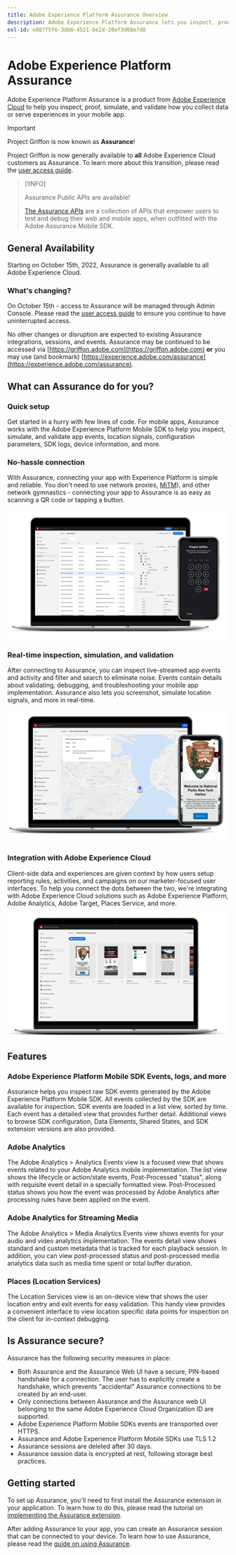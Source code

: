 ```yaml
---
title: Adobe Experience Platform Assurance Overview
description: Adobe Experience Platform Assurance lets you inspect, proof, simulate, and validate how you collect data or serve experiences within your mobile applications.
exl-id: e887f5f6-3db0-4521-be2d-20ef3d08e7d0
---
```

# Adobe Experience Platform Assurance

Adobe Experience Platform Assurance is a product from [Adobe Experience Cloud](https://www.adobe.com/experience-cloud.html) to help you inspect, proof, simulate, and validate how you collect data or serve experiences in your mobile app.

>[!IMPORTANT]
>
> Project Griffon is now known as **Assurance**!
>
> Project Griffon is now generally available to **all** Adobe Experience Cloud customers as Assurance. To learn more about this transition, please read the [user access guide](./user-access.md).

>[!INFO]
>
>Assurance Public APIs are available!
>
>[The Assurance APIs](https://developer.adobe.com/adobe-assurance-public-apis/) are a collection of APIs that empower users to test and debug their web and mobile apps, when outfitted with the Adobe Assurance Mobile SDK.

## General Availability

Starting on October 15th, 2022, Assurance is generally available to all Adobe Experience Cloud.

### What's changing?

On October 15th - access to Assurance will be managed through Admin Console. Please read the [user access guide](./user-access.md) to ensure you continue to have uninterrupted access.

No other changes or disruption are expected to existing Assurance integrations, sessions, and events. Assurance may be continued to be accessed via [https://griffon.adobe.com](https://griffon.adobe.com) **or** you may use (and bookmark) [https://experience.adobe.com/assurance](https://experience.adobe.com/assurance).

## What can Assurance do for you?

### Quick setup

Get started in a hurry with few lines of code. For mobile apps, Assurance works with the Adobe Experience Platform Mobile SDK to help you inspect, simulate, and validate app events, location signals, configuration parameters, SDK logs, device information, and more.

### No-hassle connection

With Assurance, connecting your app with Experience Platform is simple and reliable. You don't need to use network proxies, [MiTM](https://en.wikipedia.org/wiki/Man-in-the-middle_attack)), and other network gymnastics - connecting your app to Assurance is as easy as scanning a QR code or tapping a button.

![](./images/index/no-hassle-connection.png)

### Real-time inspection, simulation, and validation

After connecting to Assurance, you can inspect live-streamed app events and activity and filter and search to eliminate noise. Events contain details about validating, debugging, and troubleshooting your mobile app implementation. Assurance also lets you screenshot, simulate location signals, and more in real-time.

![](./images/index/real-time-insepction.png)

### Integration with Adobe Experience Cloud

Client-side data and experiences are given context by how users setup reporting rules, activities, and campaigns on our marketer-focused user interfaces. To help you connect the dots between the two, we're integrating with Adobe Experience Cloud solutions such as Adobe Experience Platform, Adobe Analytics, Adobe Target, Places Service, and more.

![](./images/index/integration.png)

## Features

### Adobe Experience Platform Mobile SDK Events, logs, and more

Assurance helps you inspect raw SDK events generated by the Adobe Experience Platform Mobile SDK. All events collected by the SDK are available for inspection. SDK events are loaded in a list view, sorted by time. Each event has a detailed view that provides further detail. Additional views to browse SDK configuration, Data Elements, Shared States, and SDK extension versions are also provided.

### Adobe Analytics

The Adobe Analytics &gt; Analytics Events view is a focused view that shows events related to your Adobe Analytics mobile implementation. The list view shows the lifecycle or action/state events, Post-Processed "status", along with requisite event detail in a specially formatted view. Post-Processed status shows you how the event was processed by Adobe Analytics after processing rules have been applied on the event.

### Adobe Analytics for Streaming Media

The Adobe Analytics &gt; Media Analytics Events view shows events for your audio and video analytics implementation. The events detail view shows standard and custom metadata that is tracked for each playback session. In addition, you can view post-processed status and post-processed media analytics data such as media time spent or total buffer duration.

### Places (Location Services)

The Location Services view is an on-device view that shows the user location entry and exit events for easy validation. This handy view provides a convenient interface to view location specific data points for inspection on the client for in-context debugging.

## Is Assurance secure?

Assurance has the following security measures in place:

* Both Assurance and the Assurance Web UI have a secure, PIN-based handshake for a connection. The user has to explicitly create a handshake, which prevents "accidental" Assurance connections to be created by an end-user.
* Only connections between Assurance and the Assurance web UI belonging to the same Adobe Experience Cloud Organization ID are supported.
* Adobe Experience Platform Mobile SDKs events are transported over HTTPS.
* Assurance and Adobe Experience Platform Mobile SDKs use TLS 1.2
* Assurance sessions are deleted after 30 days.
* Assurance session data is encrypted at rest, following storage best practices.

## Getting started

To set up Assurance, you'll need to first install the Assurance extension in your application. To learn how to do this, please read the tutorial on [implementing the Assurance extension](https://developer.adobe.com/client-sdks/documentation/platform-assurance-sdk/#add-the-aep-assurance-extension-to-your-app).

After adding Assurance to your app, you can create an Assurance session that can be connected to your device. To learn how to use Assurance, please read the [guide on using Assurance](./tutorials/using-assurance.md).
